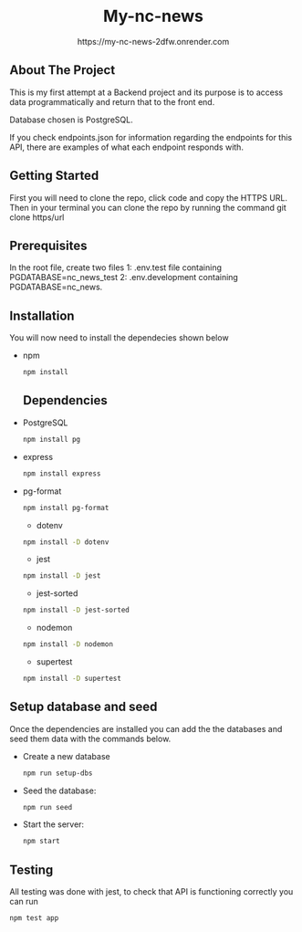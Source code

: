 <a id="readme-top"></a>

<!-- PROJECT LOGO -->
<br />
<div align="center">
<h1 align="center">My-nc-news</h1>
  <p align="center">
    https://my-nc-news-2dfw.onrender.com
  </p>
</div>

<!-- ABOUT THE PROJECT -->
## About The Project

This is my first attempt at a Backend project and its purpose is to access  data programmatically and return that to the front end.

Database chosen is PostgreSQL.

If you check endpoints.json for information regarding the endpoints for this API, there are examples of what each endpoint responds with.


<!-- GETTING STARTED -->
## Getting Started

First you will need to clone the repo, click code and copy the HTTPS URL.
 Then in your terminal you can clone the repo by running the command
git clone https/url

## Prerequisites

In the root file, create two files 
1: .env.test file containing PGDATABASE=nc_news_test
2: .env.development containing PGDATABASE=nc_news.

## Installation

You will now need to install the dependecies shown below

* npm
  ```sh
  npm install
  ```

  ## Dependencies

* PostgreSQL
  ```sh
  npm install pg
  ```
* express
  ```sh
  npm install express
  ```
* pg-format
  ```sh
  npm install pg-format
  ```
  * dotenv
  ```sh
  npm install -D dotenv
  ```
  * jest
  ```sh
  npm install -D jest
  ```
    * jest-sorted
  ```sh
  npm install -D jest-sorted
  ```
    * nodemon
  ```sh
  npm install -D nodemon
  ```
    * supertest
  ```sh
  npm install -D supertest
  ```



<!-- USAGE EXAMPLES -->
## Setup database and seed

Once the dependencies are installed you can add the the databases and seed them data with the commands below.

* Create a new database
     ```bash
     npm run setup-dbs
     ```
* Seed the database:
   ```bash
   npm run seed
   ```
* Start the server:
   ```bash
   npm start
   ```


## Testing

All testing was done with jest, to check that API is functioning correctly you can run
```bash
npm test app

```

